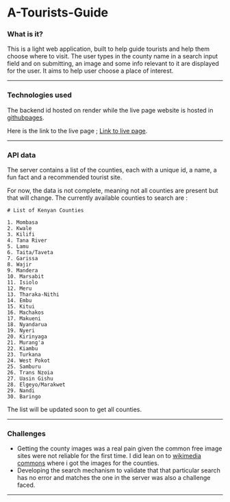 # A-Tourists-Guide

### What is it?
This is a light web application, built to help guide tourists and help them choose where to visit.
The user types in the county name in a search input field and on submitting, an image and some info relevant to it are displayed for the user.
It aims to help user choose a place of interest.

---
### Technologies used
The backend id hosted on render while the live page website is hosted in [githubpages](https://crucialniccur.github.io/A-Tourists-Guide/).

Here is the link to the live page ;
	 [Link to live page](https://crucialniccur.github.io/A-Tourists-Guide/).

---
### API data
The server contains a list of the counties, each with a unique id, a name, a fun fact and a recommended tourist site.

For now, the data is not complete, meaning not all counties are present but that will change.
The currently available counties to search are : 

```
# List of Kenyan Counties

1. Mombasa  
2. Kwale  
3. Kilifi  
4. Tana River  
5. Lamu  
6. Taita/Taveta  
7. Garissa  
8. Wajir  
9. Mandera  
10. Marsabit  
11. Isiolo  
12. Meru  
13. Tharaka-Nithi  
14. Embu  
15. Kitui  
16. Machakos  
17. Makueni  
18. Nyandarua  
19. Nyeri  
20. Kirinyaga  
21. Murang'a  
22. Kiambu  
23. Turkana  
24. West Pokot  
25. Samburu  
26. Trans Nzoia  
27. Uasin Gishu  
28. Elgeyo/Marakwet  
29. Nandi  
30. Baringo  

```

The list will be updated soon to get all counties.

---
### Challenges 
- Getting the county images was a real pain given the common free image sites were not reliable for the first time.
  I  did lean on to [wikimedia commons](https://commons.wikimedia.org/wiki/Main_Page) where i got the images for the counties.
- Developing the search mechanism to validate that that particular search has no error and matches the one in the server was also a challenge faced.

---
